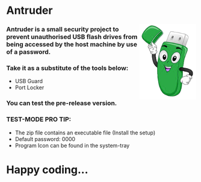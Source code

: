 # Antruder


 <img src="/images/icon.png" alt="icon" width="150px" height="200px" align="right">


### Antruder is a small security project to prevent unauthorised USB flash drives from being accessed by the host machine by use of a password.

### Take it as a substitute of the tools below:
* USB Guard
* Port Locker

### You can test the pre-release version.

### TEST-MODE PRO TIP:
* The zip file contains an executable file (Install the setup)
* Default password: 0000
* Program Icon can be found in the system-tray
  

# Happy coding...


